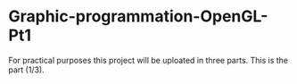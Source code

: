 # Graphic-programmation-OpenGL-Pt1
For practical purposes this project will be uploated in three parts. This is the part (1/3).
